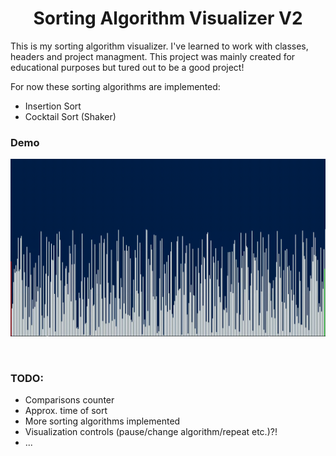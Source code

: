 <h1 align='center'>Sorting Algorithm Visualizer V2</h1>

<p>This is my sorting algorithm visualizer.
I've learned to work with classes, headers and project managment.
This project was mainly created for educational purposes but tured out
to be a good project!

For now these sorting algorithms are implemented:</p>

<ul>
    <li>Insertion Sort</li>
    <li>Cocktail Sort (Shaker)</li>
</ul>


<h3>Demo</h3>

![](Media/animation.gif)

<br>

<h3>TODO:</h3>

- Comparisons counter
- Approx. time of sort
- More sorting algorithms implemented
- Visualization controls (pause/change algorithm/repeat etc.)?!
- ...